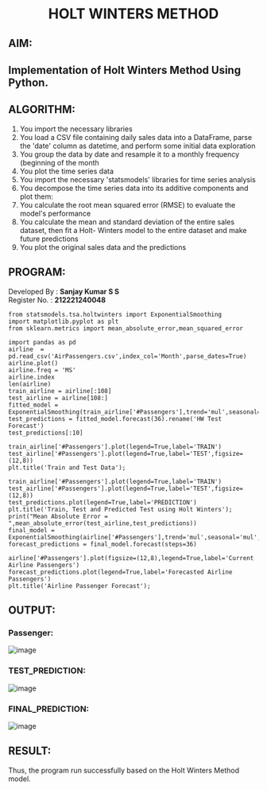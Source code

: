 
# <p align="center">HOLT WINTERS METHOD</p>

## AIM:
## Implementation of Holt Winters Method Using Python.

## ALGORITHM:
1.	You import the necessary libraries
2.	You load a CSV file containing daily sales data into a DataFrame, parse the 'date' column as datetime, and perform some initial data exploration
3.	You group the data by date and resample it to a monthly frequency (beginning of the month
4.	You plot the time series data
5.	You import the necessary 'statsmodels' libraries for time series analysis
6.	You decompose the time series data into its additive components and plot them:
7.	You calculate the root mean squared error (RMSE) to evaluate the model's performance
8.	You calculate the mean and standard deviation of the entire sales dataset, then fit a Holt- Winters model to the entire dataset and make future predictions
9.	You plot the original sales data and the predictions

## PROGRAM:
Developed By : **Sanjay Kumar S S**
</br>
Register No. : **212221240048**
```
from statsmodels.tsa.holtwinters import ExponentialSmoothing
import matplotlib.pyplot as plt
from sklearn.metrics import mean_absolute_error,mean_squared_error

import pandas as pd
airline  = pd.read_csv('AirPassengers.csv',index_col='Month',parse_dates=True)
airline.plot()
airline.freq = 'MS'
airline.index
len(airline)
train_airline = airline[:108] 
test_airline = airline[108:] 
fitted_model = ExponentialSmoothing(train_airline['#Passengers'],trend='mul',seasonal='mul',seasonal_periods=12).fit()
test_predictions = fitted_model.forecast(36).rename('HW Test Forecast')
test_predictions[:10]

train_airline['#Passengers'].plot(legend=True,label='TRAIN')
test_airline['#Passengers'].plot(legend=True,label='TEST',figsize=(12,8))
plt.title('Train and Test Data');

train_airline['#Passengers'].plot(legend=True,label='TRAIN')
test_airline['#Passengers'].plot(legend=True,label='TEST',figsize=(12,8))
test_predictions.plot(legend=True,label='PREDICTION')
plt.title('Train, Test and Predicted Test using Holt Winters');
print("Mean Absolute Error = ",mean_absolute_error(test_airline,test_predictions))
final_model = ExponentialSmoothing(airline['#Passengers'],trend='mul',seasonal='mul',seasonal_periods=12).fit()
forecast_predictions = final_model.forecast(steps=36)

airline['#Passengers'].plot(figsize=(12,8),legend=True,label='Current Airline Passengers')
forecast_predictions.plot(legend=True,label='Forecasted Airline Passengers')
plt.title('Airline Passenger Forecast');
```
## OUTPUT: 
### Passenger:
![image](https://github.com/Jovita08/EXP-10-HOLT-WINTERS-METHOD/assets/94174503/c4b08961-d90a-4aa3-8042-a79943fbb91b)
### TEST_PREDICTION: 
![image](https://github.com/Jovita08/EXP-10-HOLT-WINTERS-METHOD/assets/94174503/5d793d12-417b-438e-965a-ebde0f829ab6)
### FINAL_PREDICTION:
![image](https://github.com/Jovita08/EXP-10-HOLT-WINTERS-METHOD/assets/94174503/40154380-ba3d-4aaa-be00-d2f74c6ad2e3)

## RESULT:
Thus, the program run successfully based on the Holt Winters Method model.
